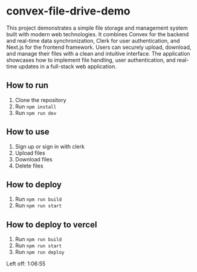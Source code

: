 # convex-file-drive-demo

This project demonstrates a simple file storage and management system built with modern web technologies. It combines Convex for the backend and real-time data synchronization, Clerk for user authentication, and Next.js for the frontend framework. Users can securely upload, download, and manage their files with a clean and intuitive interface. The application showcases how to implement file handling, user authentication, and real-time updates in a full-stack web application.

## How to run

1. Clone the repository
2. Run `npm install`
3. Run `npm run dev`

## How to use

1. Sign up or sign in with clerk
2. Upload files
3. Download files
4. Delete files

## How to deploy

1. Run `npm run build`
2. Run `npm run start`

## How to deploy to vercel

1. Run `npm run build`
2. Run `npm run start`
3. Run `npm run deploy`

Left off: 1:06:55